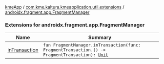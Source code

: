 [kmeApp](../../index.md) / [com.kme.kaltura.kmeapplication.util.extensions](../index.md) / [androidx.fragment.app.FragmentManager](./index.md)

### Extensions for androidx.fragment.app.FragmentManager

| Name | Summary |
|---|---|
| [inTransaction](in-transaction.md) | `fun FragmentManager.inTransaction(func: FragmentTransaction.() -> FragmentTransaction): `[`Unit`](https://kotlinlang.org/api/latest/jvm/stdlib/kotlin/-unit/index.html) |
